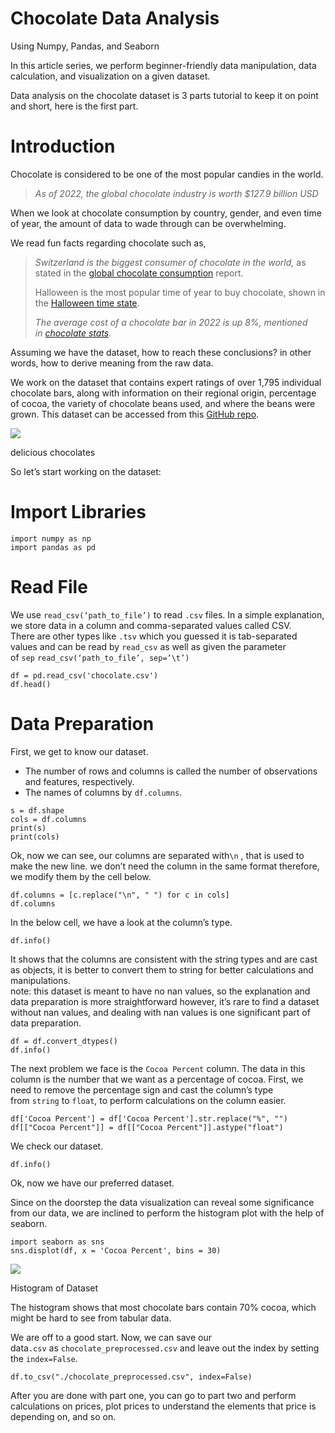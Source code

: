 
# Chocolate Data Analysis

Using Numpy, Pandas, and Seaborn

In this article series, we perform beginner-friendly data manipulation, data calculation, and visualization on a given dataset.

Data analysis on the chocolate dataset is 3 parts tutorial to keep it on point and short, here is the first part.

# Introduction

Chocolate is considered to be one of the most popular candies in the world.

> _As of 2022, the global chocolate industry is worth $127.9 billion USD_

When we look at chocolate consumption by country, gender, and even time of year, the amount of data to wade through can be overwhelming.

We read fun facts regarding chocolate such as,

> _Switzerland is the biggest consumer of chocolate in the world,_ as stated in the [global chocolate consumption](https://damecacao.com/chocolate-statistics/) report.
> 
> Halloween is the most popular time of year to buy chocolate, shown in the [Halloween time state](https://damecacao.com/chocolate-statistics/#Halloween_Time).
> 
> _The average cost of a chocolate bar in 2022 is up 8%, mentioned in_ [_chocolate stats_](https://damecacao.com/chocolate-statistics/#4)_._

Assuming we have the dataset, how to reach these conclusions? in other words, how to derive meaning from the raw data.

We work on the dataset that contains expert ratings of over 1,795 individual chocolate bars, along with information on their regional origin, percentage of cocoa, the variety of chocolate beans used, and where the beans were grown. This dataset can be accessed from this [GitHub repo](https://github.com/hardbucket/Datasets_repository/blob/main/chocolate.csv).

![](https://miro.medium.com/max/875/1*DI3KKOygiIpS5226aBQwuw.png)

delicious chocolates

So let’s start working on the dataset:

# Import Libraries

```
import numpy as np  
import pandas as pd
```

# Read File

We use `read_csv(‘path_to_file’)` to read `.csv` files. In a simple explanation, we store data in a column and comma-separated values called CSV.  
There are other types like `.tsv` which you guessed it is tab-separated values and can be read by `read_csv` as well as given the parameter of `sep` `read_csv(‘path_to_file’, sep=’\t’)`

```
df = pd.read_csv('chocolate.csv')   
df.head()
```
# Data Preparation

First, we get to know our dataset.  
* The number of rows and columns is called the number of observations and features, respectively.  
* The names of columns by `df.columns`.

```
s = df.shape  
cols = df.columns  
print(s)  
print(cols)
```

Ok, now we can see, our columns are separated with`\n` , that is used to make the new line. we don’t need the column in the same format therefore, we modify them by the cell below.

```
df.columns = [c.replace("\n", " ") for c in cols]  
df.columns
```

In the below cell, we have a look at the column’s type.

```
df.info()
```

It shows that the columns are consistent with the string types and are cast as objects, it is better to convert them to string for better calculations and manipulations.  
note: this dataset is meant to have no nan values, so the explanation and data preparation is more straightforward however, it’s rare to find a dataset without nan values, and dealing with nan values is one significant part of data preparation.

```
df = df.convert_dtypes()  
df.info()
```

The next problem we face is the `Cocoa Percent` column. The data in this column is the number that we want as a percentage of cocoa. First, we need to remove the percentage sign and cast the column’s type from `string` to `float`, to perform calculations on the column easier.

```
df['Cocoa Percent'] = df['Cocoa Percent'].str.replace("%", "")  
df[["Cocoa Percent"]] = df[["Cocoa Percent"]].astype("float")
```

We check our dataset.

```
df.info()
```

Ok, now we have our preferred dataset.

Since on the doorstep the data visualization can reveal some significance from our data, we are inclined to perform the histogram plot with the help of seaborn.

```
import seaborn as sns  
sns.displot(df, x = 'Cocoa Percent', bins = 30)
```

![](https://miro.medium.com/max/440/1*JAQ03U9XaaqDdPdTUYcqkw.png)

Histogram of Dataset

The histogram shows that most chocolate bars contain 70% cocoa, which might be hard to see from tabular data.

We are off to a good start. Now, we can save our data`.csv` as `chocolate_preprocessed.csv` and leave out the index by setting the `index=False`.

```
df.to_csv("./chocolate_preprocessed.csv", index=False)
```

After you are done with part one, you can go to part two and perform calculations on prices, plot prices to understand the elements that price is depending on, and so on.